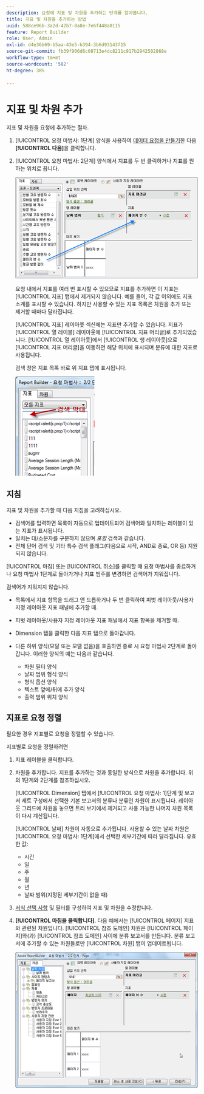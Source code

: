 ```yaml
---
description: 요청에 지표 및 차원을 추가하는 단계를 알아봅니다.
title: 지표 및 차원을 추가하는 방법
uuid: 588ce96b-3a2d-42b7-8a8e-7e6f448a0115
feature: Report Builder
role: User, Admin
exl-id: d4e36b69-b5aa-43e5-b394-3b6d93143f15
source-git-commit: fb39f906d6c08713e4dc8211c917b2942502868e
workflow-type: tm+mt
source-wordcount: '582'
ht-degree: 38%

---
```


# 지표 및 차원 추가

지표 및 차원을 요청에 추가하는 절차.

1. [!UICONTROL 요청 마법사: 1단계] 양식을 사용하여 [데이터 요청을 만들기](/help/analyze/report-builder/data-requests/data-requests.md)한 다음 **[!UICONTROL 다음]**&#x200B;을 클릭합니다.
1. [!UICONTROL 요청 마법사: 2단계] 양식에서 지표를 두 번 클릭하거나 지표를 원하는 위치로 끕니다.

   ![요청 마법사를 표시하는 스크린샷: 화살표가 지표 목록에서 원하는 페이지 보기 섹션으로 향하는 2단계](assets/adding_metrics.png)

   요청 내에서 지표를 여러 번 표시할 수 있으므로 지표를 추가하면 이 지표는 [!UICONTROL 지표] 탭에서 제거되지 않습니다. 예를 들어, 각 값 이외에도 지표 소계를 표시할 수 있습니다. 하지만 사용할 수 있는 지표 목록은 차원을 추가 또는 제거할 때마다 달라집니다.

   [!UICONTROL 지표] 레이아웃 섹션에는 지표만 추가할 수 있습니다. 지표가 [!UICONTROL 열 레이블] 레이아웃에 [!UICONTROL 지표 머리글]로 추가되었습니다. [!UICONTROL 열 레이아웃]에서 [!UICONTROL 행 레이아웃]으로 [!UICONTROL 지표 머리글]을 이동하면 해당 위치에 표시되며 분류에 대한 지표로 사용됩니다.

   검색 창은 지표 목록 바로 위 지표 탭에 표시됩니다.

   ![지표 검색 창을 표시하는 스크린샷](assets/search_bar_metric.png)

## 지침

지표 및 차원을 추가할 때 다음 지침을 고려하십시오.

* 검색어를 입력하면 목록이 자동으로 업데이트되어 검색어와 일치하는 레이블이 있는 지표가 표시됩니다.
* 일치는 대/소문자를 구분하지 않으며 *포함* 검색과 같습니다.
* 전체 단어 검색 및 기타 특수 검색 플래그(다음으로 시작, AND로 종료, OR 등) 지원되지 않습니다.

[!UICONTROL 마침] 또는 [!UICONTROL 취소]를 클릭할 때 요청 마법사를 종료하거나 요청 마법사 1단계로 돌아가거나 지표 범주를 변경하면 검색어가 지워집니다.

검색어가 지워지지 않습니다.

* 목록에서 지표 항목을 드래그 앤 드롭하거나 두 번 클릭하여 피벗 레이아웃/사용자 지정 레이아웃 지표 패널에 추가할 때.
* 피벗 레이아웃/사용자 지정 레이아웃 지표 패널에서 지표 항목을 제거할 때.
* Dimension 탭을 클릭한 다음 지표 탭으로 돌아갑니다.
* 다른 하위 양식(모달 또는 모델 없음)을 호출하면 종료 시 요청 마법사 2단계로 돌아갑니다. 이러한 양식의 예는 다음과 같습니다.

   * 차원 필터 양식
   * 날짜 범위 형식 양식
   * 형식 옵션 양식
   * 텍스트 앞에/뒤에 추가 양식
   * 출력 범위 위치 양식

## 지표로 요청 정렬

필요한 경우 지표별로 요청을 정렬할 수 있습니다.

지표별로 요청을 정렬하려면

1. 지표 레이블을 클릭합니다.
1. 차원을 추가합니다. 지표를 추가하는 것과 동일한 방식으로 차원을 추가합니다. 위의 1단계와 2단계를 참조하십시오.

   [!UICONTROL Dimension] 탭에서 [!UICONTROL 요청 마법사: 1]단계 및 보고서 세트 구성에서 선택한 기본 보고서의 분류나 분류인 차원이 표시됩니다. 레이아웃 그리드에 차원을 놓으면 트리 보기에서 제거되고 사용 가능한 나머지 차원 목록이 다시 계산됩니다.

   [!UICONTROL 날짜] 차원이 자동으로 추가됩니다. 사용할 수 있는 날짜 차원은 [!UICONTROL 요청 마법사: 1단계]에서 선택한 세부기간에 따라 달라집니다. 유효한 값:

   * 시간
   * 일
   * 주
   * 월
   * 년
   * 날짜 범위(지정된 세부기간이 없을 때)

1. [서식 선택 사항](/help/analyze/report-builder/layout/t-format-display-headers.md) 및 필터를 구성하여 지표 및 차원을 수정합니다.
1. **[!UICONTROL 마침을 클릭합니다]**.
다음 예에서는 [!UICONTROL 페이지] 지표와 관련된 차원입니다. [!UICONTROL 참조 도메인] 차원은 [!UICONTROL 페이지]와(과) [!UICONTROL 참조 도메인] 사이에 분류 보고서를 만듭니다. 분류 보고서에 추가할 수 있는 차원들로만 [!UICONTROL 차원] 탭이 업데이트됩니다.

   ![지표와 관련된 차원을 보여 주는 스크린샷입니다.](assets/page_pageview_02.png)
